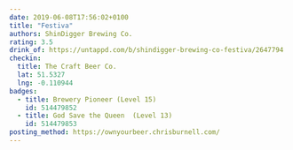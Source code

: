 ```yaml
---
date: 2019-06-08T17:56:02+0100
title: "Festiva"
authors: ShinDigger Brewing Co.
rating: 3.5
drink_of: https://untappd.com/b/shindigger-brewing-co-festiva/2647794
checkin:
  title: The Craft Beer Co.
  lat: 51.5327
  lng: -0.110944
badges:
  - title: Brewery Pioneer (Level 15)
    id: 514479852
  - title: God Save the Queen  (Level 13)
    id: 514479853
posting_method: https://ownyourbeer.chrisburnell.com/
---
```

